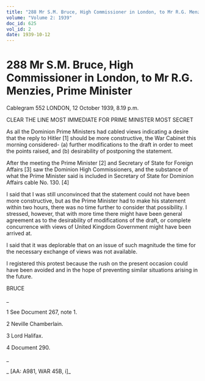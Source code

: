 ```yaml
---
title: "288 Mr S.M. Bruce, High Commissioner in London, to Mr R.G. Menzies, Prime Minister"
volume: "Volume 2: 1939"
doc_id: 625
vol_id: 2
date: 1939-10-12
---
```


# 288 Mr S.M. Bruce, High Commissioner in London, to Mr R.G. Menzies, Prime Minister

Cablegram 552 LONDON, 12 October 1939, 8.19 p.m.

CLEAR THE LINE MOST IMMEDIATE FOR PRIME MINISTER MOST SECRET

As all the Dominion Prime Ministers had cabled views indicating a desire that the reply to Hitler [1] should be more constructive, the War Cabinet this morning considered- (a) further modifications to the draft in order to meet the points raised, and (b) desirability of postponing the statement.

After the meeting the Prime Minister [2] and Secretary of State for Foreign Affairs [3] saw the Dominion High Commissioners, and the substance of what the Prime Minister said is included in Secretary of State for Dominion Affairs cable No. 130. [4]

I said that I was still unconvinced that the statement could not have been more constructive, but as the Prime Minister had to make his statement within two hours, there was no time further to consider that possibility. I stressed, however, that with more time there might have been general agreement as to the desirability of modifications of the draft, or complete concurrence with views of United Kingdom Government might have been arrived at.

I said that it was deplorable that on an issue of such magnitude the time for the necessary exchange of views was not available.

I registered this protest because the rush on the present occasion could have been avoided and in the hope of preventing similar situations arising in the future.

BRUCE

_

1 See Document 267, note 1.

2 Neville Chamberlain.

3 Lord Halifax.

4 Document 290.

_

_ [AA: A981, WAR 45B, i]_
